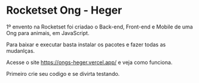 # Rocketset Ong - Heger

1º envento na Rocketset foi criadao o Back-end, Front-end e Mobile de uma Ong para animais, em JavaScript.

Para baixar e executar basta instalar os pacotes e fazer todas as mudanlças. 

Acesse o site https://ongs-heger.vercel.app/ e veja como funciona.

Primeiro crie seu codigo e se divirta testando.

